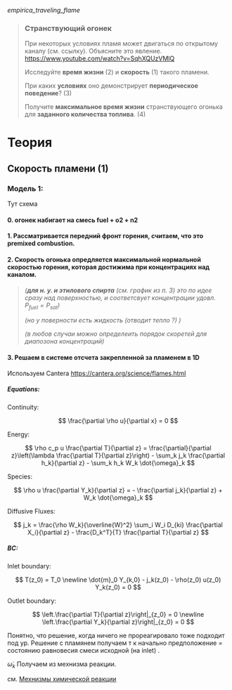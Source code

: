 *empirica_traveling_flame*

> ### Странствующий огонек 
> При некоторых условиях пламя может двигаться по открытому каналу (см. ссылку). 
> Объясните это явление.  https://www.youtube.com/watch?v=SqhXQUzVMlQ
>
> Исследуйте **время жизни** (2) и **скорость** (1) такого пламени.
>
> При каких **условиях** оно демонстрирует **периодическое поведение**?  (3)
>
> Получите **максимальное время жизни** странствующего огонька для **заданного количества топлива**.  (4)
>

# Теория

## Cкорость пламени (1)
### Модель 1:


Тут схема


#### 0. огонек набигает на смесь fuel + o2 + n2
#### 1. Рассматривается передний фронт горения, считаем, что это premixed combustion.
#### 2. Скорость огонька опредляется максимальной нормальной скоростью горения, которая достижима при концентрациях над каналом. 
> *(**для н. у. и этилового спирта** (см. график из п. 3) это по идее сразу над поверхностью, и соответсвует концентрации удовл. $P_{fuel} = P_{sat}$)*
>
> *(но у поверности есть жидкость (отводит тепло ?) )*
>
> *(в любов случаи можно определеить порядок скоретей для диапозона концентраций)* 
#### 3. Решаем в системе отсчета закрепленной за пламенем в 1D
Используем Cantera  https://cantera.org/science/flames.html
##### Equations:
Continuity:

$$
\frac{\partial \rho u}{\partial x} = 0
$$

Energy: 

$$
\rho c_p u \frac{\partial T}{\partial z} =
    \frac{\partial}{\partial z}\left(\lambda \frac{\partial T}{\partial z}\right)
    - \sum_k j_k \frac{\partial h_k}{\partial z}
    - \sum_k h_k W_k \dot{\omega}_k
$$

Species:

$$
\rho u \frac{\partial Y_k}{\partial z} = - \frac{\partial j_k}{\partial z}
    + W_k \dot{\omega}_k
$$

Diffusive Fluxes:

$$
j_k = \frac{\rho W_k}{\overline{W}^2} \sum_i W_i D_{ki} \frac{\partial X_i}{\partial z}
      - \frac{D_k^T}{T} \frac{\partial T}{\partial z}
$$


##### BC:

Inlet boundary:

$$
T(z_0) = T_0
\newline
\dot{m}_0 Y_{k,0} - j_k(z_0) - \rho(z_0) u(z_0) Y_k(z_0) = 0
$$

Outlet boundary:

$$
\left.\frac{\partial T}{\partial z}\right|_{z_0} = 0
\newline
\left.\frac{\partial Y_k}{\partial z}\right|_{z_0} = 0
$$

Понятно, что решение, когда ничего не прореагировало тоже подходит под ур. 
Решение с пламянем получаем т к начально предположение = состоянию равновесия смеси исходной (на inlet) .

$\dot{\omega}_k$ Получаем из мехнизма реакции.

см. [Мехнизмы химической реакции](physics/chemistry/MECHs.md)
